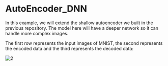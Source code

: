 # AutoEncoder_DNN
In this example, we will extend the shallow autoencoder we built in the previous repository. The model here will have a deeper network so it can handle more complex images.

The first row represents the input images of MNIST, the second represents the encoded data and the third represents the decoded data:


![2](https://user-images.githubusercontent.com/64538407/111269662-940aef80-8637-11eb-8528-1f976d826685.png)




